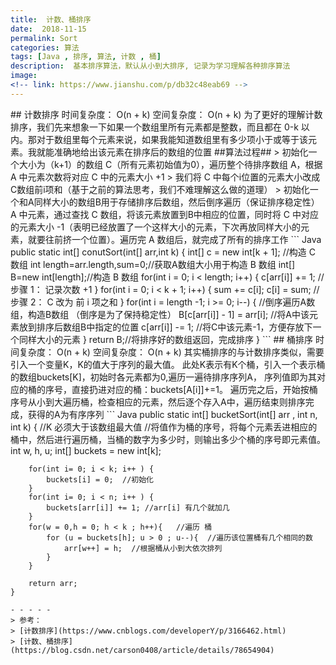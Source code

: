 ```yaml
---
title:  计数、桶排序
date:  2018-11-15
permalink: Sort
categories: 算法 
tags: [Java , 排序, 算法, 计数 , 桶]
description:  基本排序算法，默认从小到大排序, 记录为学习理解各种排序算法
image: 
<!-- link: https://www.jianshu.com/p/db32c48eab69 -->
---
```

<p class="description"></p>
## 计数排序
时间复杂度： O(n + k)
空间复杂度： O(n + k)
为了更好的理解计数排序，我们先来想象一下如果一个数组里所有元素都是整数，而且都在 0-k 以内。那对于数组里每个元素来说，如果我能知道数组里有多少项小于或等于该元素。我就能准确地给出该元素在排序后的数组的位置
##算法过程##
> 初始化一个大小为（k+1）的数组 C（所有元素初始值为0），遍历整个待排序数组 A，根据 A 中元素次数将对应 C 中的元素大小 +1
> 我们将 C 中每个i位置的元素大小改成C数组前i项和（基于之前的算法思考，我们不难理解这么做的道理）
> 初始化一个和A同样大小的数组B用于存储排序后数组，然后倒序遍历（保证排序稳定性） A 中元素，通过查找 C 数组，将该元素放置到B中相应的位置，同时将 C 中对应的元素大小 -1（表明已经放置了一个这样大小的元素，下次再放同样大小的元素，就要往前挤一个位置）。遍历完 A 数组后，就完成了所有的排序工作
<!-- more -->
``` Java
public static int[]  conutSort(int[] arr,int k) {
        int[] c = new int[k + 1]; //构造 C 数组
        int length=arr.length,sum=0;//获取A数组大小用于构造 B 数组
        int[] B=new int[length];//构造 B 数组
        for(int i = 0; i < length; i++) {
            c[arr[i]] +=  1; // 步骤 1：  记录次数 +1
        }
        for(int i = 0; i < k + 1; i++) {
            sum += c[i];
            c[i] = sum;  //步骤 2： C 改为 前 i 项之和
        }
        for(int i = length -1; i >= 0; i--) { //倒序遍历A数组，构造B数组 （倒序是为了保持稳定性）
            B[c[arr[i]] - 1] = arr[i];  //将A中该元素放到排序后数组B中指定的位置
            c[arr[i]] -= 1; //将C中该元素-1，方便存放下一个同样大小的元素
        }
        return B;//将排序好的数组返回，完成排序
    }
```
## 桶排序
时间复杂度： O(n + k)
空间复杂度： O(n + k)
其实桶排序的与计数排序类似，需要引入一个变量K，K的值大于序列的最大值。
此处K表示有K个桶，引入一个表示桶的数组buckets[K]，初始时各元素都为0,遍历一遍待排序序列A，
序列值即为其对应的桶的序号，直接扔进对应的桶：buckets[A[i]]+=1。
 遍历完之后，开始按桶序号从小到大遍历桶，检查相应的元素，然后逐个存入A中，遍历结束则排序完成，获得的A为有序序列
``` Java
public static  int[] bucketSort(int[] arr , int n, int k) { //K 必须大于该数组最大值
        //将值作为桶的序号，将每个元素丢进相应的桶中，然后进行遍历桶，当桶的数字为多少时，则输出多少个桶的序号即元素值。
        int w, h, u;
        int[] buckets = new int[k];

        for(int i= 0; i < k; i++ ) {
            buckets[i] = 0;  //初始化
        }
        for(int i= 0; i < n; i++ ) {
            buckets[arr[i]] += 1; //arr[i] 有几个就加几
        }
        for(w = 0,h = 0; h < k ; h++){   //遍历 桶
            for (u = buckets[h]; u > 0 ; u--){  //遍历该位置桶有几个相同的数
                arr[w++] = h;  //根据桶从小到大依次排列
            }
        }

        return arr;
    }
```
- - - - -
> 参考：
> [计数排序](https://www.cnblogs.com/developerY/p/3166462.html)
> [计数、桶排序](https://blog.csdn.net/carson0408/article/details/78654904)
